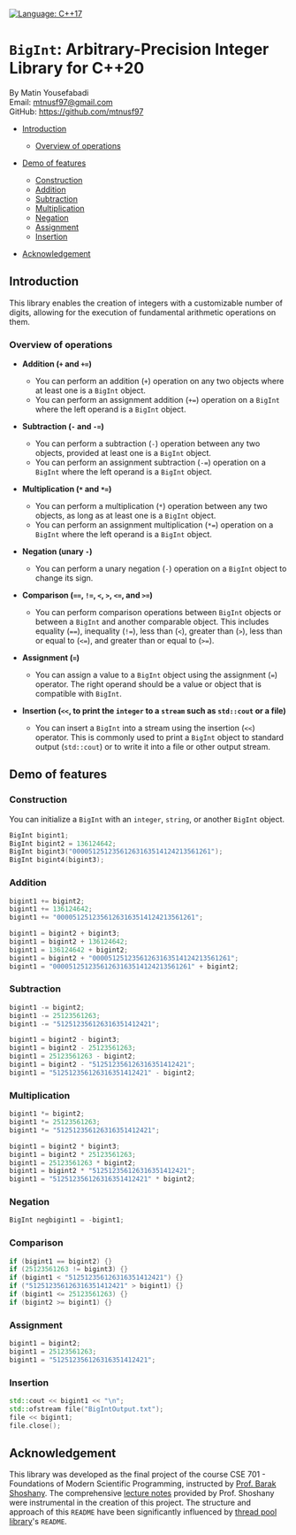 [![Language: C++17](https://img.shields.io/badge/Language-C%2B%2B20-yellow)](https://cppreference.com)

# `BigInt`: Arbitrary-Precision Integer Library for C++20

By Matin Yousefabadi\
Email: <mtnusf97@gmail.com>\
GitHub: <https://github.com/mtnusf97>

* [Introduction](#introduction)
    * [Overview of operations](#overview-of-operations)

* [Demo of features](#demo-of-features)
    * [Construction](#construction)
    * [Addition](#addition)
    * [Subtraction](#subtraction)
    * [Multiplication](#multiplication)
    * [Negation](#negation)
    * [Assignment](#assignment)
    * [Insertion](#insertion)

* [Acknowledgement](#acknowledgement)

## Introduction

This library enables the creation of integers with a customizable number of digits, allowing for the execution of fundamental arithmetic operations on them.

### Overview of operations

* **Addition (`+` and `+=`)**
    * You can perform an addition (`+`) operation on any two objects where at least one is a `BigInt` object.
    * You can perform an assignment addition (`+=`) operation on a `BigInt` where the left operand is a `BigInt` object.

* **Subtraction (`-` and `-=`)**
    * You can perform a subtraction (`-`) operation between any two objects, provided at least one is a `BigInt` object.
    * You can perform an assignment subtraction (`-=`) operation on a `BigInt` where the left operand is a `BigInt` object.

* **Multiplication (`*` and `*=`)**
    * You can perform a multiplication (`*`) operation between any two objects, as long as at least one is a `BigInt` object.
    * You can perform an assignment multiplication (`*=`) operation on a `BigInt` where the left operand is a `BigInt` object.

* **Negation (unary `-`)**
    * You can perform a unary negation (`-`) operation on a `BigInt` object to change its sign.

* **Comparison (`==`, `!=`, `<`, `>`, `<=`, and `>=`)**
    * You can perform comparison operations between `BigInt` objects or between a `BigInt` and another comparable object. This includes equality (`==`), inequality (`!=`), less than (`<`), greater than (`>`), less than or equal to (`<=`), and greater than or equal to (`>=`).

* **Assignment (`=`)**
    * You can assign a value to a `BigInt` object using the assignment (`=`) operator. The right operand should be a value or object that is compatible with `BigInt`.

* **Insertion (`<<`, to print the `integer` to a `stream` such as `std::cout` or a file)**
    * You can insert a `BigInt` into a stream using the insertion (`<<`) operator. This is commonly used to print a `BigInt` object to standard output (`std::cout`) or to write it into a file or other output stream.


## Demo of features

### Construction

You can initialize a `BigInt` with an `integer`, `string`, or another `BigInt` object.

```cpp
BigInt bigint1;
BigInt bigint2 = 136124642;
BigInt bigint3("00005125123561263163514124213561261");
BigInt bigint4(bigint3);
```


### Addition

```cpp
bigint1 += bigint2;
bigint1 += 136124642;
bigint1 += "00005125123561263163514124213561261";
```
```cpp
bigint1 = bigint2 + bigint3;
bigint1 = bigint2 + 136124642;
bigint1 = 136124642 + bigint2;
bigint1 = bigint2 + "00005125123561263163514124213561261";
bigint1 = "00005125123561263163514124213561261" + bigint2;
```


### Subtraction

```cpp
bigint1 -= bigint2;
bigint1 -= 25123561263;
bigint1 -= "512512356126316351412421";
```
```cpp
bigint1 = bigint2 - bigint3;
bigint1 = bigint2 - 25123561263;
bigint1 = 25123561263 - bigint2;
bigint1 = bigint2 - "512512356126316351412421";
bigint1 = "512512356126316351412421" - bigint2;
```

### Multiplication

```cpp
bigint1 *= bigint2;
bigint1 *= 25123561263;
bigint1 *= "512512356126316351412421";
```
```cpp
bigint1 = bigint2 * bigint3;
bigint1 = bigint2 * 25123561263;
bigint1 = 25123561263 * bigint2;
bigint1 = bigint2 * "512512356126316351412421";
bigint1 = "512512356126316351412421" * bigint2;
```

### Negation

```cpp
BigInt negbigint1 = -bigint1;
```

### Comparison

```cpp
if (bigint1 == bigint2) {}
if (25123561263 != bigint3) {}
if (bigint1 < "512512356126316351412421") {}
if ("512512356126316351412421" > bigint1) {}
if (bigint1 <= 25123561263) {}
if (bigint2 >= bigint1) {}
```

### Assignment

```cpp
bigint1 = bigint2;
bigint1 = 25123561263;
bigint1 = "512512356126316351412421";
```

### Insertion

```cpp
std::cout << bigint1 << "\n";
std::ofstream file("BigIntOutput.txt");
file << bigint1;
file.close();
```


## Acknowledgement

This library was developed as the final project of the course CSE 701 - Foundations of Modern Scientific Programming, instructed by [Prof. Barak Shoshany](https://baraksh.com/). The comprehensive [lecture notes](https://baraksh.com/CSE701/notes.php) provided by Prof. Shoshany were instrumental in the creation of this project. The structure and approach of this `README` have been significantly influenced by [thread pool library](https://github.com/bshoshany/thread-pool/tree/master)'s `README`.
